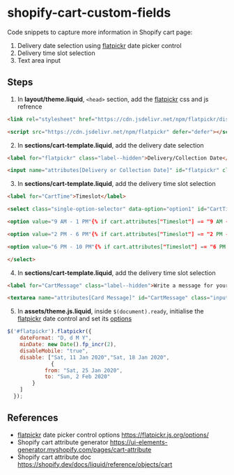 # shopify-cart-custom-fields
Code snippets to capture more information in Shopify cart page:
1. Delivery date selection using [flatpickr](https://flatpickr.js.org) date picker control
2. Delivery time slot selection
3. Text area input

## Steps
1. In **layout/theme.liquid**, `<head>` section, add the [flatpickr](https://flatpickr.js.org) css and js refrence
```html
<link rel="stylesheet" href="https://cdn.jsdelivr.net/npm/flatpickr/dist/flatpickr.min.css">

<script src="https://cdn.jsdelivr.net/npm/flatpickr" defer="defer"></script>
```
2. In **sections/cart-template.liquid**, add the delivery date selection
```html
<label for="flatpickr" class="label--hidden">Delivery/Collection Date</label>

<input name="attributes[Delivery or Collection Date]" id="flatpickr" class="input-full" placeholder="Choose delivery/collection date" value="{{ cart.attributes.date }}">
```
3. In **sections/cart-template.liquid**, add the delivery time slot selection
```html
<label for="CartTime">Timeslot</label>

<select class="single-option-selector" data-option="option1" id="CartTime" name="attributes[Timeslot]">

<option value="9 AM - 1 PM"{% if cart.attributes["Timeslot"] == "9 AM - 1 PM" %} selected{% endif %}>9 AM - 1 PM</option>

<option value="2 PM - 6 PM"{% if cart.attributes["Timeslot"] == "2 PM - 6 PM" %} selected{% endif %}>2 PM - 6 PM</option>

<option value="6 PM - 10 PM"{% if cart.attributes["Timeslot"] == "6 PM - 10 PM" %} selected{% endif %}>6 PM - 10 PM</option>

</select>
``` 
4. In **sections/cart-template.liquid**, add the delivery time slot selection
```html
<label for="CartMessage" class="label--hidden">Write a message for your recepient</label>

<textarea name="attributes[Card Message]" id="CartMessage" class="input-full" placeholder="Write a message for your recepient (max 150 characters)">{{ cart.attributes["Message"] }}</textarea>
```
5. In **assets/theme.js.liquid**, inside `$(document).ready`, initialise the [flatpickr](https://flatpickr.js.org) date control and set its [options](https://flatpickr.js.org/options/)
```javascript
$('#flatpickr').flatpickr({
    dateFormat: "D, d M Y",
    minDate: new Date().fp_incr(2),
    disableMobile: "true",
    disable: ["Sat, 11 Jan 2020","Sat, 18 Jan 2020",
              {
            from: "Sat, 25 Jan 2020",
            to: "Sun, 2 Feb 2020"
        }
    ]
  });
```

## References
* [flatpickr](https://flatpickr.js.org) date picker control options https://flatpickr.js.org/options/
* Shopify cart attribute generator https://ui-elements-generator.myshopify.com/pages/cart-attribute
* Shopify cart attribute doc https://shopify.dev/docs/liquid/reference/objects/cart